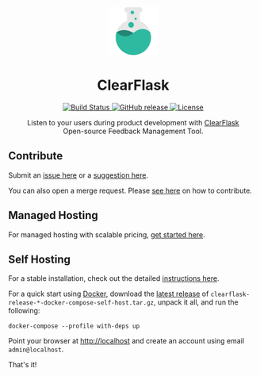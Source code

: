 <p align="center">
  <a href="https://clearflask.com/" rel="noopener" target="_blank">
    <img width="100" src="./clearflask-resources/clearflask-logo.svg" alt="ClearFlask logo">
  </a>
</p>

<h1 align="center">ClearFlask</h1>

<div align="center">
  <a href="https://github.com/clearflask/clearflask/actions?query=workflow%3A%22CI%22">
    <img alt="Build Status" src="https://img.shields.io/github/workflow/status/clearflask/clearflask/CI?style=for-the-badge">
  </a>
  <a href="https://github.com/clearflask/clearflask/releases">
    <img alt="GitHub release" src="https://img.shields.io/github/v/release/clearflask/clearflask?include_prereleases&sort=semver&style=for-the-badge">
  </a>
  <a href="https://github.com/clearflask/clearflask/blob/master/COPYING">
    <img alt="License" src="https://img.shields.io/github/license/clearflask/clearflask?style=for-the-badge">
  </a>
</div>

<div align="center">

Listen to your users during product development with [ClearFlask](https://clearflask.com/)
<br />Open-source Feedback Management Tool.

</div>

## Contribute

Submit an [issue here](https://product.clearflask.com/issue) or
a [suggestion here](https://product.clearflask.com/feedback).

You can also open a merge request. Please [see here](CONTRIBUTING.md) on how to contribute.

## Managed Hosting

For managed hosting with scalable pricing, [get started here](https://clearflask.com/signup).

## Self Hosting

For a stable installation, check out the detailed [instructions here](INSTALLATION.md).

For a quick start using [Docker](https://www.docker.com/products/docker-desktop), download
the [latest release](https://github.com/clearflask/clearflask/packages/955621)
of `clearflask-release-*-docker-compose-self-host.tar.gz`, unpack it all, and run the following:

```shell
docker-compose --profile with-deps up
```

Point your browser at [http://localhost](http://localhost) and create an account using email `admin@localhost`.

That's it!
